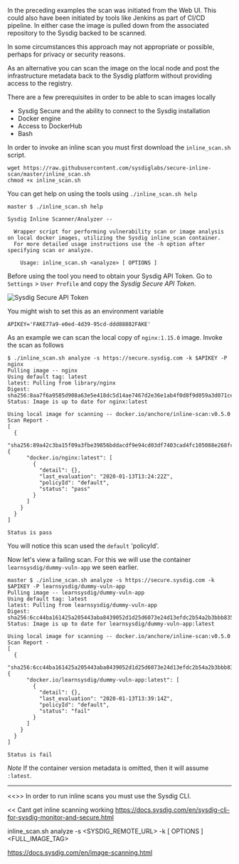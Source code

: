 <!-- Inline scanning https://github.com/sysdiglabs/secure-inline-scan -->

In the preceding examples the scan was initiated from the Web UI. This could also have been initiated by tools like Jenkins as part of CI/CD pipeline. In either case the image is pulled down from the associated repository to the Sysdig backed to be scanned.

In some circumstances this approach may not appropriate or possible, perhaps for privacy or security reasons.

As an alternative you can scan the image on the local node and post the infrastructure metadata back to the Sysdig platform without providing access to the registry.

There are a few prerequisites in order to be able to scan images locally

 - Sysdig Secure and the ability to connect to the Sysdig installation
 - Docker engine
 - Access to DockerHub
 - Bash

In order to invoke an inline scan you must first download the `inline_scan.sh` script.

```
wget https://raw.githubusercontent.com/sysdiglabs/secure-inline-scan/master/inline_scan.sh
chmod +x inline_scan.sh
```

You can get help on using the tools using `./inline_scan.sh help`

```
master $ ./inline_scan.sh help

Sysdig Inline Scanner/Analyzer --

  Wrapper script for performing vulnerability scan or image analysis on local docker images, utilizing the Sysdig inline_scan container.
  For more detailed usage instructions use the -h option after specifying scan or analyze.

    Usage: inline_scan.sh <analyze> [ OPTIONS ]
```

Before using the tool you need to obtain your Sysdig API Token.  Go to `Settings` > `User Profile` and copy the *Sysdig Secure API Token*.

![Sysdig Secure API Token](secure-image-scanning-policies-and-assignments/assets/sysdig_api_token.png)

You might wish to set this as an environment variable

```
APIKEY='FAKE77a9-e0ed-4d39-95cd-ddd88882FAKE'
```

As an example we can scan the local copy of `nginx:1.15.0` image.  Invoke the scan as follows

```
$ ./inline_scan.sh analyze -s https://secure.sysdig.com -k $APIKEY -P nginx
Pulling image -- nginx
Using default tag: latest
latest: Pulling from library/nginx
Digest: sha256:8aa7f6a9585d908a63e5e418dc5d14ae7467d2e36e1ab4f0d8f9d059a3d071ce
Status: Image is up to date for nginx:latest

Using local image for scanning -- docker.io/anchore/inline-scan:v0.5.0
Scan Report -
[
  {
    "sha256:89a42c3ba15f09a3fbe39856bddacdf9e94cd03df7403cad4fc105088e268fc9": {
      "docker.io/nginx:latest": [
        {
          "detail": {},
          "last_evaluation": "2020-01-13T13:24:22Z",
          "policyId": "default",
          "status": "pass"
        }
      ]
    }
  }
]

Status is pass
```

You will notice this scan used the `default` 'policyId'.

Now let's view a failing scan. For this we will use the container `learnsysdig/dummy-vuln-app` we seen earlier.

<!-- ```
docker pull learnsysdig/dummy-vuln-app
Using default tag: latest
latest: Pulling from learnsysdig/dummy-vuln-app
092586df9206: Pull complete
aafadb0ad2ef: Pull complete
a1ebd97ab158: Pull complete
11971e5302ab: Pull complete
Digest: sha256:6cc44ba161425a205443aba8439052d1d25d6073e24d13efdc2b54a2b3bbb835
Status: Downloaded newer image for learnsysdig/dummy-vuln-app:latest
```

Once downloaded, invoke the scan -->

```
master $ ./inline_scan.sh analyze -s https://secure.sysdig.com -k $APIKEY -P learnsysdig/dummy-vuln-app
Pulling image -- learnsysdig/dummy-vuln-app
Using default tag: latest
latest: Pulling from learnsysdig/dummy-vuln-app
Digest: sha256:6cc44ba161425a205443aba8439052d1d25d6073e24d13efdc2b54a2b3bbb835
Status: Image is up to date for learnsysdig/dummy-vuln-app:latest

Using local image for scanning -- docker.io/anchore/inline-scan:v0.5.0
Scan Report -
[
  {
    "sha256:6cc44ba161425a205443aba8439052d1d25d6073e24d13efdc2b54a2b3bbb835": {
      "docker.io/learnsysdig/dummy-vuln-app:latest": [
        {
          "detail": {},
          "last_evaluation": "2020-01-13T13:39:14Z",
          "policyId": "default",
          "status": "fail"
        }
      ]
    }
  }
]

Status is fail
```

*Note* If the container version metadata is omitted, then it will assume `:latest`.




____
<<>>
In order to run inline scans you must use the Sysdig CLI.

<< Cant get inline scanning working
https://docs.sysdig.com/en/sysdig-cli-for-sysdig-monitor-and-secure.html


inline_scan.sh analyze -s <SYSDIG_REMOTE_URL> -k <API Token> [ OPTIONS ] <FULL_IMAGE_TAG>

https://docs.sysdig.com/en/image-scanning.html
